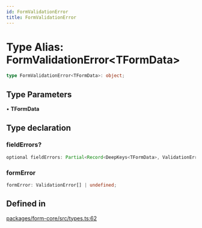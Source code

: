 ```yaml
---
id: FormValidationError
title: FormValidationError
---
```


# Type Alias: FormValidationError\<TFormData\>

```ts
type FormValidationError<TFormData>: object;
```

## Type Parameters

• **TFormData**

## Type declaration

### fieldErrors?

```ts
optional fieldErrors: Partial<Record<DeepKeys<TFormData>, ValidationError[]>>;
```

### formError

```ts
formError: ValidationError[] | undefined;
```

## Defined in

[packages/form-core/src/types.ts:62](https://github.com/TanStack/form/blob/main/packages/form-core/src/types.ts#L62)
